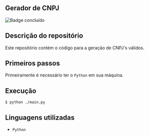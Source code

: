 ## Gerador de CNPJ
![Badge concluído](http://img.shields.io/static/v1?label=STATUS&message=CONCLUÍDO&color=GREEN&style=for-the-badge)

## Descrição do repositório
Este repositório contém o código para a geração de CNPJ's válidos.

## Primeiros passos

Primeiramente é necessário ter o `Python` em sua máquina.

## Execução
```
$ python ./main.py
```

## Linguagens utilizadas
- `Python`
